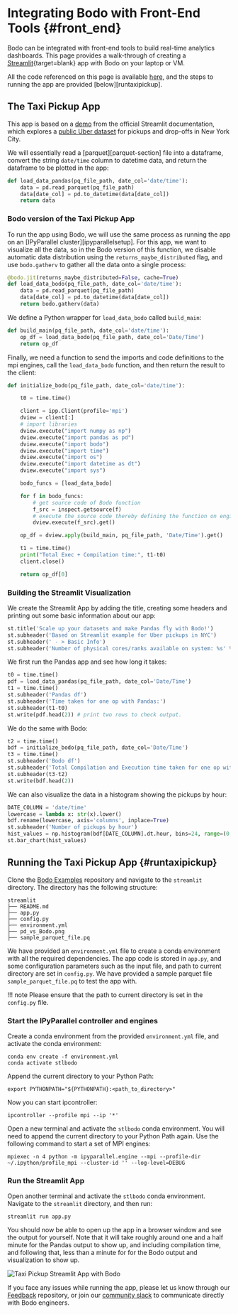 # Integrating Bodo with Front-End Tools {#front_end}

Bodo can be integrated with front-end tools to build real-time analytics
dashboards. This page provides a walk-through of creating a
[Streamlit](https://streamlit.io/){target=blank} app with Bodo on your laptop or VM.

All the code referenced on this page is available
[here](https://github.com/Bodo-inc/Bodo-examples), and the steps to
running the app are provided [below][runtaxipickup].

## The Taxi Pickup App

This app is based on a
[demo](https://docs.streamlit.io/library/get-started/create-an-app) from
the official Streamlit documentation, which explores a [public Uber
dataset](https://www.kaggle.com/fivethirtyeight/uber-pickups-in-new-york-city?select=uber-raw-data-sep14.csv)
for pickups and drop-offs in New York City.

We will essentially read a [parquet][parquet-section] file into a dataframe, 
convert the string `date/time` column to datetime data, 
and return the dataframe to be plotted in the app:

```py
def load_data_pandas(pq_file_path, date_col='date/time'):
    data = pd.read_parquet(pq_file_path)
    data[date_col] = pd.to_datetime(data[date_col])
    return data
```

### Bodo version of the Taxi Pickup App

To run the app using Bodo, we will use the same process as running the
app on an [IPyParallel cluster][ipyparallelsetup]. For this app, we want to visualize all the data, so in the
Bodo version of this function, we disable automatic data distribution
using the `returns_maybe_distributed` flag, and use `bodo.gatherv` to
gather all the data onto a single process:

```py
@bodo.jit(returns_maybe_distributed=False, cache=True)
def load_data_bodo(pq_file_path, date_col='date/time'):
    data = pd.read_parquet(pq_file_path)
    data[date_col] = pd.to_datetime(data[date_col])
    return bodo.gatherv(data)
```

We define a Python wrapper for `load_data_bodo` called `build_main`:

```py
def build_main(pq_file_path, date_col='date/time'):
    op_df = load_data_bodo(pq_file_path, date_col='Date/Time')
    return op_df
```

Finally, we need a function to send the imports and code definitions to
the mpi engines, call the `load_data_bodo` function, and then return the
result to the client:

```py
def initialize_bodo(pq_file_path, date_col='date/time'):

    t0 = time.time()

    client = ipp.Client(profile='mpi')
    dview = client[:]
    # import libraries
    dview.execute("import numpy as np")
    dview.execute("import pandas as pd")
    dview.execute("import bodo")
    dview.execute("import time")
    dview.execute("import os")
    dview.execute("import datetime as dt")
    dview.execute("import sys")

    bodo_funcs = [load_data_bodo]

    for f in bodo_funcs:
        # get source code of Bodo function
        f_src = inspect.getsource(f)
        # execute the source code thereby defining the function on engines
        dview.execute(f_src).get()

    op_df = dview.apply(build_main, pq_file_path, 'Date/Time').get()

    t1 = time.time()
    print("Total Exec + Compilation time:", t1-t0)
    client.close()

    return op_df[0]
```

### Building the Streamlit Visualization

We create the Streamlit App by adding the title, creating some headers
and printing out some basic information about our app:

```py
st.title('Scale up your datasets and make Pandas fly with Bodo!')
st.subheader('Based on Streamlit example for Uber pickups in NYC')
st.subheader(' - > Basic Info')
st.subheader('Number of physical cores/ranks available on system: %s' % psutil.cpu_count(logical=False))
```

We first run the Pandas app and see how long it takes:

```py
t0 = time.time()
pdf = load_data_pandas(pq_file_path, date_col='Date/Time')
t1 = time.time()
st.subheader('Pandas df')
st.subheader('Time taken for one op with Pandas:')
st.subheader(t1-t0)
st.write(pdf.head(2)) # print two rows to check output.
```

We do the same with Bodo:

```py
t2 = time.time()
bdf = initialize_bodo(pq_file_path, date_col='Date/Time')
t3 = time.time()
st.subheader('Bodo df')
st.subheader('Total Compilation and Execution time taken for one op with Bodo:')
st.subheader(t3-t2)
st.write(bdf.head(2))
```

We can also visualize the data in a histogram showing the pickups by
hour:

```py
DATE_COLUMN = 'date/time'
lowercase = lambda x: str(x).lower()
bdf.rename(lowercase, axis='columns', inplace=True)
st.subheader('Number of pickups by hour')
hist_values = np.histogram(bdf[DATE_COLUMN].dt.hour, bins=24, range=(0,24))[0]
st.bar_chart(hist_values)
```

## Running the Taxi Pickup App {#runtaxipickup}

Clone the [Bodo Examples](https://github.com/Bodo-inc/Bodo-examples)
repository and navigate to the `streamlit` directory. The
directory has the following structure:

```console
streamlit
├── README.md
├── app.py
├── config.py
├── environment.yml
├── pd_vs_Bodo.png
├── sample_parquet_file.pq
```

We have provided an `environment.yml` file to create a conda environment
with all the required dependencies. The app code is stored in `app.py`,
and some configuration parameters such as the input file, and path to
current directory are set in `config.py`. We have provided a sample
parquet file `sample_parquet_file.pq` to test the app with.

!!! note 
    Please ensure that the path to current directory is set in the
    `config.py` file.

### Start the IPyParallel controller and engines

Create a conda environment from the provided `environment.yml` file, and
activate the conda environment:

```shell
conda env create -f environment.yml
conda activate stlbodo
```

Append the current directory to your Python Path:

```shell
export PYTHONPATH="${PYTHONPATH}:<path_to_directory>"
```
Now you can start ipcontroller:
```shell
ipcontroller --profile mpi --ip '*'
```
Open a new terminal and activate the `stlbodo` conda environment. You
will need to append the current directory to your Python Path again. Use
the following command to start a set of MPI engines:

```shell
mpiexec -n 4 python -m ipyparallel.engine --mpi --profile-dir ~/.ipython/profile_mpi --cluster-id '' --log-level=DEBUG
```

### Run the Streamlit App

Open another terminal and activate the `stlbodo` conda environment.
Navigate to the `streamlit` directory, and then run:

```shell
streamlit run app.py
```

You should now be able to open up the app in a browser window and see
the output for yourself. Note that it will take roughly around one and a
half minute for the Pandas output to show up, and including compilation
time, and following that, less than a minute for for the Bodo output and
visualization to show up.

![Taxi Pickup Streamlit App with Bodo](../img/streamlit_pd_vs_bodo.png#center)

If you face any issues while running the app, please let us know through
our [Feedback](https://github.com/Bodo-inc/Feedback) repository, or join
our [community slack](https://join.slack.com/t/bodocommunity/shared_invite/zt-qwdc8fad-6rZ8a1RmkkJ6eOX1X__knA)
to communicate directly with Bodo engineers.
